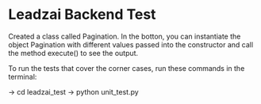 # Leadzai Backend Test

Created a class called Pagination.
In the botton, you can instantiate the object Pagination 
with different values passed into the constructor and call the method execute() to see the output.

To run the tests that cover the corner cases, run these commands in the terminal:

-> cd leadzai_test
-> python unit_test.py
